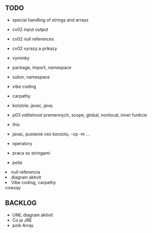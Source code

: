 ## TODO

- special handling of strings and arrays
- cv02 input output
- cv02 null references
- cv02 vyrazy a prikazy
- vynimky
- package, import, namespace
- subor, namespace
- vibe coding
- carpathy
- konzola: javac, java; 
- p03 viditelnost premennych, scope, global, nonlocal, inner funkcie
- this
- javac, pustanie cez konzolu, -cp -m ...

- operatory
- praca so stringami
- polia

<li>null referencia</li>

<li>diagram aktivít</li>
<li>Vibe coding, carpathy</li>
cowsay


## BACKLOG

- UML diagram aktivít
- Co je JRE
- pole Array

